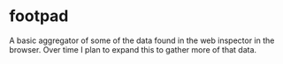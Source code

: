# footpad

A basic aggregator of some of the data found in the web inspector in the browser. Over time I plan to expand this to gather more of that data.
